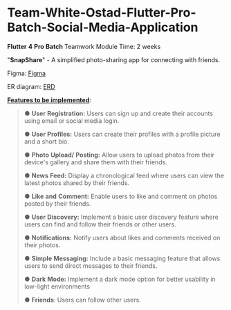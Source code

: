 # Team-White-Ostad-Flutter-Pro-Batch-Social-Media-Application

**Flutter** **4** **Pro** **Batch** Teamwork Module Time: 2 weeks

"**SnapShare**" - A simplified photo-sharing app for connecting with
friends.

Figma:
[<u>Figma</u>](https://www.figma.com/file/buocMxJLoS9ysOa1YP6Z8S/Social-media-app?type=design&node-id=0-1&mode=design&t=cFIYl7QH181NzdU4-0)

ER diagram:
[<u>ERD</u>](https://app.eraser.io/workspace/TlAjNOImFuPuRHDNWUcj)


**<u>Features to be implemented</u>**:

> ● **User** **Registration:** Users can sign up and create their
> accounts using email or social media login.
>
> ● **User** **Profiles:** Users can create their profiles with a
> profile picture and a short bio.
>
> ● **Photo** **Upload/** **Posting:** Allow users to upload photos from
> their device's gallery and share them with their friends.
>
> ● **News** **Feed:** Display a chronological feed where users can view
> the latest photos shared by their friends.
>
> ● **Like** **and** **Comment:** Enable users to like and comment on
> photos posted by their friends.
>
> ● **User** **Discovery:** Implement a basic user discovery feature
> where users can find and follow their friends or other users.
>
> ● **Notifications:** Notify users about likes and comments received on
> their photos.
>
> ● **Simple** **Messaging:** Include a basic messaging feature that
> allows users to send direct messages to their friends.
>
> ● **Dark** **Mode:** Implement a dark mode option for better usability
> in low-light environments
>
> ● **Friends**: Users can follow other users.
